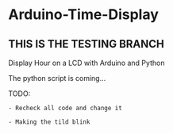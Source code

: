 Arduino-Time-Display
====================
####		####
## THIS IS THE TESTING BRANCH

Display Hour on a LCD with Arduino and Python

The python script is coming...

TODO: 

	- Recheck all code and change it

	- Making the tild blink
